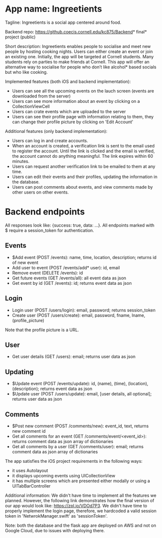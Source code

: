 # App name: Ingreetients #

Tagline: Ingreetients is a social app centered around food.

Backend repo: https://github.coecis.cornell.edu/kc875/Backend* final* project (public)

Short description: Ingreetients enables people to socialise and meet new people by hosting cooking nights. Users can either create an event or join an existing one. Initially, the app will be targeted at Cornell students. Many students rely on parties to make friends at Cornell. This app will offer an alternative way to socialise for people who don’t like alcohol* based socials but who like cooking.

Implemented features (both iOS and backend implementation):
* Users can see all the upcoming events on the lauch screen (events are downloaded from the server)
* Users can see more information about an event by clicking on a CollectionViewCell
* Users can crate events which are uploaded to the server
* Users can see their profile page with information relating to them, they can change their profile picture by clicking on 'Edit Account'

Additional features (only backend implementation):
* Users can log in and create accounts.
* When an account is created, a verification link is sent to the email used to register the account. Until the link is clicked and the email is verified, the account cannot do anything meaningful. The link expires within 60 minutes.
* Users can request another verification link to be emailed to them at any time.
* Users can edit their events and their profiles, updating the information in the database.
* Users can post comments about events, and view comments made by other users on other events.

# Backend endpoints #

All responses look like: {success: true, data: ...}.
All endpoints marked with $ require a session_token for authentication.

## Events ##
* $Add event (POST /events): name, time, location, description; returns id of new event
* Add user to event (POST /events/add* user): id, email
* Remove event (DELETE /events): id
* Get future events (GET /events/all): all event data as json
* Get event by id (GET /events): id; returns event data as json

## Login ##
* Login user (POST /users/login): email, password; returns session_token
* Create user (POST /users/create): email, password, fname, lname, (profile_picture)

Note that the profile picture is a URL.

## User ##
* Get user details (GET /users): email; returns user data as json

## Updating ##
* $Update event (POST /events/update): id, (name), (time), (location), (description); returns event data as json
* $Update user (POST /users/update): email, [user details, all optional]; returns user data as json

## Comments ##
* $Post new comment (POST /comments/new): event_id, text, returns new comment id
* Get all comments for an event (GET /comments/event/<event_id>): returns comment data as json array of dictionaries
* Get all comments by a user (GET /comments/user): email; returns comment data as json array of dictionaries


The app satisfies the iOS project requirements in the following ways:
* it uses Autolayout
* it displays upcoming events using UICollectionView
* it has multiple screens which are presented either modally or using a UITabBarController

Additional information: We didn't have time to implement all the features we planned. However, the following link demonstrates how the final version of our app would look like: https://zpl.io/VDOd7P3. We didn't have time to properly implement the login page, therefore, we hardcoded a valid session token in 'NetwrokManager.swift' as 'sessionToken'.

Note: both the database and the flask app are deployed on AWS and not on Google Cloud, due to issues with deploying there.
